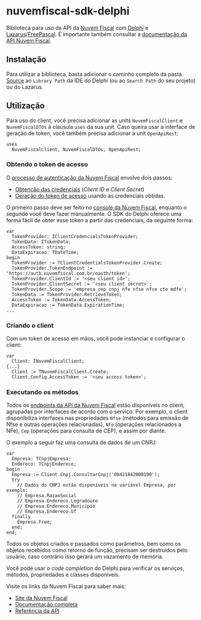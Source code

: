 ﻿# nuvemfiscal-sdk-delphi
Biblioteca para uso da API da [Nuvem Fiscal](https://www.nuvemfiscal.com.br) com [Delphi](https://www.embarcadero.com/products/delphi) e [Lazarus](https://www.lazarus-ide.org)/[FreePascal](https://www.freepascal.org). É importante também consultar a [documentação da API Nuvem Fiscal](https://dev.nuvemfiscal.com.br/docs).

## Instalação

Para utilizar a biblioteca, basta adicionar o caminho completo da pasta [Source](/Source) ao `Library Path` da IDE do Delphi (ou ao `Search Path` do seu projeto) ou do Lazarus.

## Utilização

Para uso do client, você precisa adicionar as units `NuvemFiscalClient` e `NuvemFiscalDTOs` à clausula `uses` da sua unit. Caso queira usar a interface de geração de token, você também precisa adicionar a unit `OpenApiRest`:

```delphi
uses 
  NuvemFiscalClient, NuvemFiscalDTOs, OpenApiRest;
```

### Obtendo o token de acesso

O [processo de autenticação da Nuvem Fiscal](https://dev.nuvemfiscal.com.br/docs/autenticacao) envolve dois passos:

* [Obtenção das credenciais](https://dev.nuvemfiscal.com.br/docs/autenticacao#credenciais) (*Client ID* e *Client Secret*)
* [Geração do token de acesso](https://dev.nuvemfiscal.com.br/docs/autenticacao#token) usando as credenciais obtidas.

O primeiro passo deve ser feito no [console da Nuvem Fiscal](https://console.nuvemfiscal.com.br), enquanto o segundo você deve fazer manualmente. O SDK do Delphi oferece uma forma fácil de obter esse token a partir das credenciais, da seguinte forma:

```delphi
var
  TokenProvider: IClientCredencialsTokenProvider;
  TokenData: ITokenData;
  AccessToken: string;
  DataExpiracao: TDateTime;
begin
  TokenProvider := TClientCredentialsTokenProvider.Create;
  TokenProvider.TokenEndpoint := 'https://auth.nuvemfiscal.com.br/oauth/token';
  TokenProvider.ClientId := '<seu client id>';
  TokenProvider.ClientSecret := '<seu client secret>';
  TokenProvider.Scope := 'empresa cep cnpj nfe nfse nfce cte mdfe';
  TokenData := TokenProvider.RetrieveToken;
  AccessToken := TokenData.AccessToken;
  DataExpiracao := TokenData.ExpirationTime;
...
```

### Criando o client

Com um token de acesso em mãos, você pode instanciar e configurar o client:

```delphi
var
  Client: INuvemFiscalClient;
{...}
  Client := TNuvemFiscalClient.Create;
  Client.Config.AccessToken := '<seu access token>';
```

### Executando os métodos

Todos os [endpoints da API da Nuvem Fiscal](https://dev.nuvemfiscal.com.br/docs/api) estão disponíveis no client, agrupadas por interfaces de acordo com o serviço. Por exemplo, o client disponibiliza interfaces nas propriedades `Nfse` (métodos para emissão de Nfse e outras operações relacionadas), `Nfe` (operações relacionados a NFe), `Cep` (operações para consulta de CEP), e assim por diante.

O exemplo a seguir faz uma consulta de dados de um CNPJ:

```delphi
var
  Empresa: TCnpjEmpresa;
  Endereco: TCnpjEndereco;
begin
  Empresa := Client.Cnpj.ConsultarCnpj('08421842000190');
  try
    // Dados do CNPJ estão disponíveis na variável Empresa, por exemplo:
    // Empresa.RazaoSocial
    // Empresa.Endereco.Logradouro
    // Empresa.Endereco.Municipio
    // Empresa.Endereco.Uf
  finally
    Empresa.Free;
  end;
end;
```

Todos os objetos criados e passados como parâmetros, bem como os objetos recebidos como retorno de função, precisam ser destruídos pelo usuário, caso contrário isso gerará um vazamento de memória.

Você pode usar o *code completion* do Delphi para verificar os serviços, métodos, propriedades e classes disponíveis.

Visite os links da Nuvem Fiscal para saber mais:

* [Site da Nuvem Fiscal](https://www.nuvemfiscal.com.br/)
* [Documentação completa](https://dev.nuvemfiscal.com.br/docs/)
* [Referência da API](https://dev.nuvemfiscal.com.br/docs/api)
